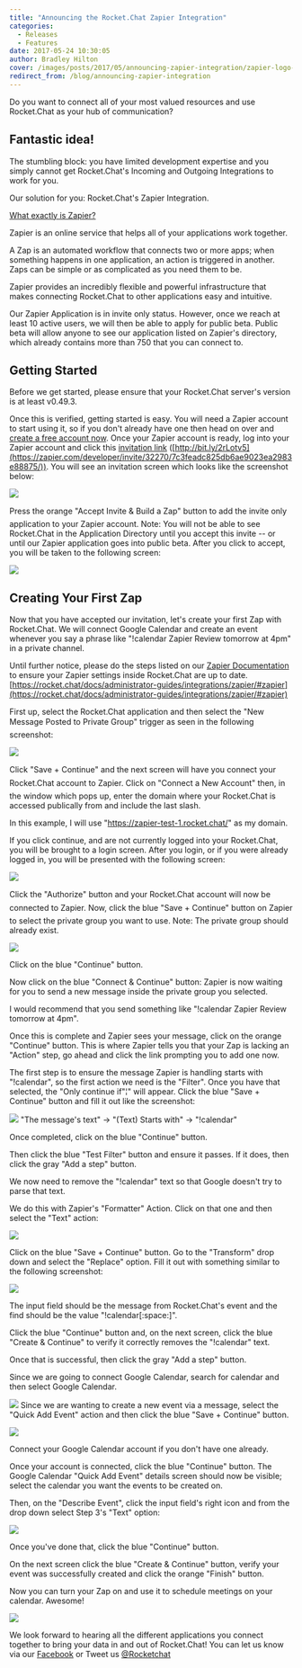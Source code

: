 ```yaml
---
title: "Announcing the Rocket.Chat Zapier Integration"
categories:
  - Releases
  - Features
date: 2017-05-24 10:30:05
author: Bradley Hilton
cover: /images/posts/2017/05/announcing-zapier-integration/zapier-logo-colored.png
redirect_from: /blog/announcing-zapier-integration
---
```


Do you want to connect all of your most valued resources and use Rocket.Chat as your hub of communication?

## Fantastic idea!

The stumbling block: you have limited development expertise and you simply cannot get Rocket.Chat's Incoming and Outgoing Integrations to work for you.

Our solution for you: Rocket.Chat's Zapier Integration.

[What exactly is Zapier?](https://zapier.com/learn/getting-started-guide/what-is-zapier/ "What is Zapier?")

Zapier is an online service that helps all of your applications work together.

A Zap is an automated workflow that connects two or more apps; when something happens in one application, an action is triggered in another. Zaps can be simple or as complicated as you need them to be.

Zapier provides an incredibly flexible and powerful infrastructure that makes connecting Rocket.Chat to other applications easy and intuitive.

Our Zapier Application is in invite only status. However, once we reach at least 10 active users, we will then be able to apply for public beta. Public beta will allow anyone to see our application listed on Zapier's directory, which already contains more than 750 that you can connect to.

## Getting Started

Before we get started, please ensure that your Rocket.Chat server's version is at least v0.49.3.

Once this is verified, getting started is easy. You will need a Zapier account to start using it, so if you don't already have one then head on over and [create a free account now](https://zapier.com/sign-up/ "Zapier Sign Up"). Once your Zapier account is ready, log into your Zapier account and click this [invitation link](https://zapier.com/developer/invite/32270/7c3feadc825db6ae9023ea2983e88875/) ([http://bit.ly/2rLotv5](https://zapier.com/developer/invite/32270/7c3feadc825db6ae9023ea2983e88875/)). You will see an invitation screen which looks like the screenshot below:

![](https://cdn-my.konecty.com/rest/image/outer/1/750/rocketchat/BlogPost/28/images/invite.png?)

Press the orange "Accept Invite & Build a Zap" button to add the invite only application to your Zapier account.
Note: You will not be able to see Rocket.Chat in the Application Directory until you accept this invite -- or until our Zapier application goes into public beta.
After you click to accept, you will be taken to the following screen:

![](https://cdn-my.konecty.com/rest/image/outer/1/750/rocketchat/BlogPost/28/images/first-zap-blank.png?)

## Creating Your First Zap

Now that you have accepted our invitation, let's create your first Zap with Rocket.Chat. We will connect Google Calendar and create an event whenever you say a phrase like "!calendar Zapier Review tomorrow at 4pm" in a private channel.

Until further notice, please do the steps listed on our [Zapier Documentation](https://rocket.chat/docs/administrator-guides/integrations/zapier/#zapier) to ensure your Zapier settings inside Rocket.Chat are up to date. [https://rocket.chat/docs/administrator-guides/integrations/zapier/#zapier](https://rocket.chat/docs/administrator-guides/integrations/zapier/#zapier)

First up, select the Rocket.Chat application and then select the "New Message Posted to Private Group" trigger as seen in the following screenshot:

![](https://cdn-my.konecty.com/rest/image/outer/1/750/rocketchat/BlogPost/28/images/zapier-select-trigger.png?)

Click "Save + Continue" and the next screen will have you connect your Rocket.Chat account to Zapier.
Click on "Connect a New Account" then, in the window which pops up, enter the domain where your Rocket.Chat is accessed publically from and include the last slash.

In this example, I will use "https://zapier-test-1.rocket.chat/" as my domain.

If you click continue, and are not currently logged into your Rocket.Chat, you will be brought to a login screen. After you login, or if you were already logged in, you will be presented with the following screen:

![](https://cdn-my.konecty.com/rest/image/outer/1/750/rocketchat/BlogPost/28/images/oauth-screen.png?)

Click the "Authorize" button and your Rocket.Chat account will now be connected to Zapier.
Now, click the blue "Save + Continue" button on Zapier to select the private group you want to use. Note: The private group should already exist.

![](https://cdn-my.konecty.com/rest/image/outer/1/750/rocketchat/BlogPost/28/images/private-group.png?)

Click on the blue "Continue" button.

Now click on the blue "Connect & Continue" button: Zapier is now waiting for you to send a new message inside the private group you selected.

I would recommend that you send something like "!calendar Zapier Review tomorrow at 4pm".

Once this is complete and Zapier sees your message, click on the orange "Continue" button. This is where Zapier tells you that your Zap is lacking an "Action" step, go ahead and click the link prompting you to add one now.

The first step is to ensure the message Zapier is handling starts with "!calendar", so the first action we need is the "Filter".
Once you have that selected, the "Only continue if"¦" will appear. Click the blue "Save + Continue" button and fill it out like the screenshot:

![](https://cdn-my.konecty.com/rest/image/outer/1/750/rocketchat/BlogPost/28/images/private-group.png?)
"The message's text" -> "(Text) Starts with" -> "!calendar"

Once completed, click on the blue "Continue" button.

Then click the blue "Test Filter" button and ensure it passes. If it does, then click the gray "Add a step" button.

We now need to remove the "!calendar" text so that Google doesn't try to parse that text.

We do this with Zapier's "Formatter" Action. Click on that one and then select the "Text" action:

![](https://cdn-my.konecty.com/rest/image/outer/1/750/rocketchat/BlogPost/28/images/formatter-action.png?)

Click on the blue "Save + Continue" button. Go to the "Transform" drop down and select the "Replace" option. Fill it out with something similar to the following screenshot:

![](https://cdn-my.konecty.com/rest/image/outer/1/750/rocketchat/BlogPost/28/images/formatter-filled.png?)

The input field should be the message from Rocket.Chat's event and the find should be the value "!calendar[:space:]".

Click the blue "Continue" button and, on the next screen, click the blue "Create & Continue" to verify it correctly removes the "!calendar" text.

Once that is successful, then click the gray "Add a step" button.

Since we are going to connect Google Calendar, search for calendar and then select Google Calendar.

![](https://cdn-my.konecty.com/rest/image/outer/1/750/rocketchat/BlogPost/28/images/google-calendar.png?)
Since we are wanting to create a new event via a message, select the "Quick Add Event" action and then click the blue "Save + Continue" button.

![](https://cdn-my.konecty.com/rest/image/outer/1/750/rocketchat/BlogPost/28/images/calendar-action.png?)

Connect your Google Calendar account if you don't have one already.

Once your account is connected, click the blue "Continue" button. The Google Calendar "Quick Add Event" details screen should now be visible; select the calendar you want the events to be created on.

Then, on the "Describe Event", click the input field's right icon and from the drop down select Step 3's "Text" option:

![](https://cdn-my.konecty.com/rest/image/outer/1/750/rocketchat/BlogPost/28/images/calendar-action.png?)

Once you've done that, click the blue "Continue" button.

On the next screen click the blue "Create & Continue" button, verify your event was successfully created and click the orange "Finish" button.

Now you can turn your Zap on and use it to schedule meetings on your calendar. Awesome!

![](https://cdn-my.konecty.com/rest/image/outer/1/750/rocketchat/BlogPost/28/images/zap-done.png?)

We look forward to hearing all the different applications you connect together to bring your data in and out of Rocket.Chat! You can let us know via our [Facebook](https://www.facebook.com/RocketChatApp/) or Tweet us [@Rocketchat](https://twitter.com/RocketChat)
